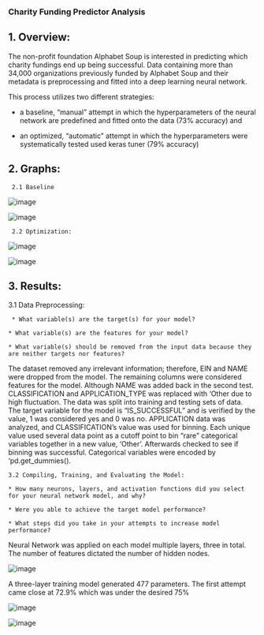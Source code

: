 ### Charity Funding Predictor Analysis
## 1. Overview:

The non-profit foundation Alphabet Soup is interested in predicting which charity fundings end up being successful. Data containing more than 34,000 organizations previously funded by Alphabet Soup and their metadata is preprocessing and fitted into a deep learning neural network.

This process utilizes two different strategies:

- a baseline, “manual” attempt in which the hyperparameters of the neural network are predefined and fitted onto the data (73% accuracy) and

- an optimized, “automatic” attempt in which the hyperparameters were systematically tested used keras tuner (79% accuracy)

## 2. Graphs:

     2.1 Baseline

  ![image](https://user-images.githubusercontent.com/100891182/185627113-e1f10bdf-726d-403a-82e6-401e9e1323e8.png)

  ![image](https://user-images.githubusercontent.com/100891182/185627134-b9279c8c-5fa3-49db-afb6-4a9dc834436f.png)

     2.2 Optimization:
     
 ![image](https://user-images.githubusercontent.com/100891182/185627391-1d7826b6-cfc0-4186-83e9-6566b83d7227.png)
     
     
![image](https://user-images.githubusercontent.com/100891182/185627407-1086ffe9-d3ab-4101-826b-63b739425de1.png)



## 3. Results:


  3.1 Data Preprocessing:
  
     * What variable(s) are the target(s) for your model?   
    
    * What variable(s) are the features for your model?  
    
    * What variable(s) should be removed from the input data because they are neither targets nor features?
    
  
The dataset removed any irrelevant information; therefore, EIN and NAME were dropped from the 
model. The remaining columns were considered features for the model. Although NAME was added 
back in the second test. CLASSIFICATION and APPLICATION_TYPE was replaced with ‘Other due to high 
fluctuation. The data was split into training and testing sets of data. The target variable for the model is 
“IS_SUCCESSFUL” and is verified by the value, 1 was considered yes and 0 was no. APPLICATION data 
was analyzed, and CLASSIFICATION’s value was used for binning. Each unique value used several data 
point as a cutoff point to bin “rare” categorical variables together in a new value, ‘Other’. Afterwards 
checked to see if binning was successful. Categorical variables were encoded by ‘pd.get_dummies().
  
       
    
    3.2 Compiling, Training, and Evaluating the Model:
    
    * How many neurons, layers, and activation functions did you select for your neural network model, and why?
    
    * Were you able to achieve the target model performance?
    
    * What steps did you take in your attempts to increase model performance?
    
Neural Network was applied on each model multiple layers, three in total. The number of features 
dictated the number of hidden nodes. 

![image](https://user-images.githubusercontent.com/100891182/185629908-3016ba44-d073-4b0d-85df-38f35bd42b44.png)


A three-layer training model generated 477 parameters. The first attempt came close at 72.9% which was 
under the desired 75%

![image](https://user-images.githubusercontent.com/100891182/185630021-06eff539-001c-48e5-8d35-da8fb89ad509.png)

![image](https://user-images.githubusercontent.com/100891182/185630080-17cfaa23-40d5-43f7-80e1-23c7f257dc64.png)







